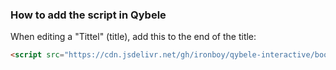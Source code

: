 ### How to add the script in Qybele
When editing a "Tittel" (title), add this to the end of the title:

```html
<script src="https://cdn.jsdelivr.net/gh/ironboy/qybele-interactive/booter.js"></script>
```